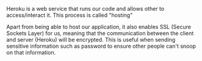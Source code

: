 


Heroku is a web service that runs our code and allows other to access/interact it.
This process is called "hosting"

Apart from being able to host our application, it also enables SSL (Secure Sockets Layer)
for us, meaning that the communication between the client and server (Heroku) will be encrypted.
This is useful when sending sensitive information such as password to ensure other people can't
snoop on that information.
